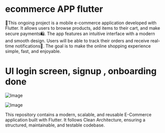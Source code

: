 # ecommerce APP flutter

📱This ongoing project is a mobile e-commerce application developed with Flutter. It allows users to browse products, add items to their cart, and make secure payments🛍. The app features an intuitive interface with a modern and smooth design. Users will be able to track their orders and receive real-time notifications🛒. The goal is to make the online shopping experience simple, fast, and enjoyable. 
# UI login screen, signup , onboarding done 

![Image](https://github.com/user-attachments/assets/c9cc6ca1-a28b-43a4-9d07-b736366bebce)

![Image](https://github.com/user-attachments/assets/be5bfe9a-a3ea-4ae1-9209-72dcc9482053)

This repository contains a modern, scalable, and reusable E-Commerce application built with Flutter. It follows Clean Architecture, ensuring a structured, maintainable, and testable codebase.
